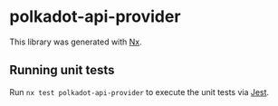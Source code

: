 # polkadot-api-provider

This library was generated with [Nx](https://nx.dev).

## Running unit tests

Run `nx test polkadot-api-provider` to execute the unit tests via [Jest](https://jestjs.io).
